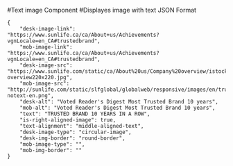 #Text image Component
#Displayes image with text
JSON Format
```
{
    "desk-image-link": "https://www.sunlife.ca/ca/About+us/Achievements?vgnLocale=en_CA#trustedbrand",
    "mob-image-link": "https://www.sunlife.ca/ca/About+us/Achievements?vgnLocale=en_CA#trustedbrand",
    "desk-image-src": "https://www.sunlife.com/static/ca/About%20us/Company%20overview/istock_20810446_thb_u_company-overview220x220.jpg",
    "mob-image-src": "http://sunlife.com/static/slfglobal/globalweb/responsive/images/en/trustedbrand-notext-en.png",
    "desk-alt": "Voted Reader's Digest Most Trusted Brand 10 years",
    "mob-alt": "Voted Reader's Digest Most Trusted Brand 10 years",
    "text": "TRUSTED BRAND 10 YEARS IN A ROW",
    "is-right-aligned-image": true,
    "text-alignment": "middle-aligned-text",
    "desk-image-type": "circular-image",
    "desk-img-border": "round-border",
    "mob-image-type": "",
    "mob-img-border": ""
}
```
<!-- "text-alignment": middle-aligned-text (if vertically middle aligned) else keep it blank -->
<!-- "desk-image-type"/"mob-image-type": "circular-image" (if circular image required. Else keep it blank) -->
<!-- "desk-img-border"/"mob-img-border": "round-border" (if border required. Else keep it blank) -->
